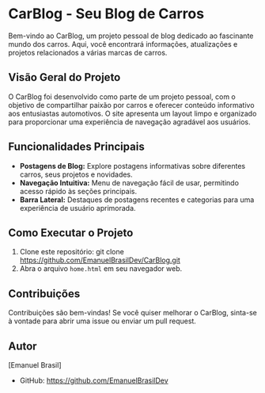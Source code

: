 # CarBlog - Seu Blog de Carros

Bem-vindo ao CarBlog, um projeto pessoal de blog dedicado ao fascinante mundo dos carros. Aqui, você encontrará informações, atualizações e projetos relacionados a várias marcas de carros.

## Visão Geral do Projeto

O CarBlog foi desenvolvido como parte de um projeto pessoal, com o objetivo de compartilhar paixão por carros e oferecer conteúdo informativo aos entusiastas automotivos. O site apresenta um layout limpo e organizado para proporcionar uma experiência de navegação agradável aos usuários.

## Funcionalidades Principais

- **Postagens de Blog:** Explore postagens informativas sobre diferentes carros, seus projetos e novidades.
- **Navegação Intuitiva:** Menu de navegação fácil de usar, permitindo acesso rápido às seções principais.
- **Barra Lateral:** Destaques de postagens recentes e categorias para uma experiência de usuário aprimorada.

## Como Executar o Projeto

1. Clone este repositório: git clone https://github.com/EmanuelBrasilDev/CarBlog.git
2. Abra o arquivo `home.html` em seu navegador web.

## Contribuições

Contribuições são bem-vindas! Se você quiser melhorar o CarBlog, sinta-se à vontade para abrir uma issue ou enviar um pull request.

## Autor

[Emanuel Brasil]
- GitHub: https://github.com/EmanuelBrasilDev
